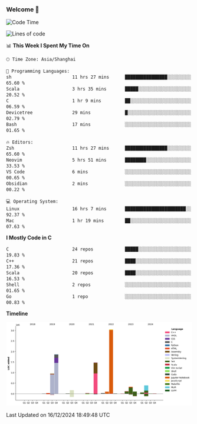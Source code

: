 ### Welcome 👋

<!--START_SECTION:waka-->
![Code Time](http://img.shields.io/badge/Code%20Time-1%2C762%20hrs%2055%20mins-blue)

![Lines of code](https://img.shields.io/badge/From%20Hello%20World%20I%27ve%20Written-8.7%20million%20lines%20of%20code-blue)

📊 **This Week I Spent My Time On** 

```text
🕑︎ Time Zone: Asia/Shanghai

💬 Programming Languages: 
sh                       11 hrs 27 mins      ████████████████░░░░░░░░░   65.60 % 
Scala                    3 hrs 35 mins       █████░░░░░░░░░░░░░░░░░░░░   20.52 % 
C                        1 hr 9 mins         ██░░░░░░░░░░░░░░░░░░░░░░░   06.59 % 
Devicetree               29 mins             █░░░░░░░░░░░░░░░░░░░░░░░░   02.79 % 
Bash                     17 mins             ░░░░░░░░░░░░░░░░░░░░░░░░░   01.65 % 

🔥 Editors: 
Zsh                      11 hrs 27 mins      ████████████████░░░░░░░░░   65.60 % 
Neovim                   5 hrs 51 mins       ████████░░░░░░░░░░░░░░░░░   33.53 % 
VS Code                  6 mins              ░░░░░░░░░░░░░░░░░░░░░░░░░   00.65 % 
Obsidian                 2 mins              ░░░░░░░░░░░░░░░░░░░░░░░░░   00.22 % 

💻 Operating System: 
Linux                    16 hrs 7 mins       ███████████████████████░░   92.37 % 
Mac                      1 hr 19 mins        ██░░░░░░░░░░░░░░░░░░░░░░░   07.63 % 
```

**I Mostly Code in C** 

```text
C                        24 repos            █████░░░░░░░░░░░░░░░░░░░░   19.83 % 
C++                      21 repos            ████░░░░░░░░░░░░░░░░░░░░░   17.36 % 
Scala                    20 repos            ████░░░░░░░░░░░░░░░░░░░░░   16.53 % 
Shell                    2 repos             ░░░░░░░░░░░░░░░░░░░░░░░░░   01.65 % 
Go                       1 repo              ░░░░░░░░░░░░░░░░░░░░░░░░░   00.83 % 
```



**Timeline**

![Lines of Code chart](https://raw.githubusercontent.com/Bohan-hu/Bohan-hu/master/assets/bar_graph.png)


 Last Updated on 16/12/2024 18:49:48 UTC
<!--END_SECTION:waka-->



